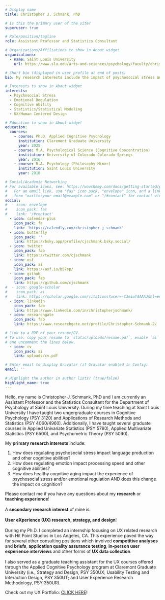 ```yaml
---
# Display name
title: Christopher J. Schmank, PhD

# Is this the primary user of the site?
superuser: true

# Role/position/tagline
role: Assistant Professor and Statistics Consultant

# Organizations/Affiliations to show in About widget
organizations:
  - name: Saint Louis University
    url: https://www.slu.edu/arts-and-sciences/psychology/faculty/christopher-schmank.php

# Short bio (displayed in user profile at end of posts)
bio: My research interests include the impact of psychosocial stress and emotional regulation on various cognitive abilities (i.e., processing speed, rationality, and language production). My additional skills include statistical modeling techniques using latent variable and/or psychometric network analyses. I am also experienced in user experience strategy and research including A/B testing, rapid prototyping, and competitive analyses.

# Interests to show in About widget
interests:
  - Psychosocial Stress
  - Emotional Regulation
  - Cognitive Ability
  - Statistics/Statistical Modeling
  - UX/Human Centered Design

# Education to show in About widget
education:
  courses:
    - course: Ph.D. Applied Cognitive Psychology
      institution: Claremont Graduate University
      year: 2025
    - course: M.A. Psychological Science (Cognitive Concentration)
      institution: University of Colorado Colorado Springs
      year: 2016
    - course: B.A. Psychology (Philosophy Minor)
      institution: Saint Louis University
      year: 2010 

# Social/Academic Networking
# For available icons, see: https://wowchemy.com/docs/getting-started/page-builder/#icons
#   For an email link, use "fas" icon pack, "envelope" icon, and a link in the
#   form "mailto:your-email@example.com" or "/#contact" for contact widget.
social:
#  - icon: envelope
#    icon_pack: fas
#    link: '/#contact'
  - icon: calendar-plus
    icon_pack: fa
    link: 'https://calendly.com/christopher-j-schmank'   
  - icon: butterfly
    icon_pack: ''
    link: https://bsky.app/profile/cjschmank.bsky.social/ 
  - icon: twitter
    icon_pack: fab
    link: https://twitter.com/cjschmank
  - icon: osf
    icon_pack: ai
    link: https://osf.io/b57sp/
  - icon: github
    icon_pack: fab
    link: https://github.com/cjschmank
#  - icon: google-scholar
#    icon_pack: ai
#    link: https://scholar.google.com/citations?user=-C3eiuYAAAAJ&hl=en  
  - icon: linkedin
    icon_pack: fab
    link: https://www.linkedin.com/in/christopherjschmank/
  - icon: researchgate
    icon_pack: fab
    link: https://www.researchgate.net/profile/Christopher-Schmank-2/

# Link to a PDF of your resume/CV.
# To use: copy your resume to `static/uploads/resume.pdf`, enable `ai` icons in `params.toml`,
# and uncomment the lines below.
  - icon: cv
    icon_pack: ai
    link: uploads/cv.pdf

# Enter email to display Gravatar (if Gravatar enabled in Config)
email: ''

# Highlight the author in author lists? (true/false)
highlight_name: true
---
```


Hello, my name is Christopher J. Schmank, PhD and I am currently an Assistant Professor and the Statistics Consultant for the Department of Psychology at Saint Louis University. During my time teaching at Saint Louis University I have taught two ungergraduate courses in Cognitive Psychology (PSY 3120) and Applications of Research Methods and Statistics (PSY 4060/4960). Additionally, I have taught several graduate courses in Applied Univariate Statistics (PSY 5790), Applied Multivariate Statistics (PSY 6500), and Psychometric Theory (PSY 5090). 

My **primary research interests** include:

1. How does regulating psychosocial stress impact language production and other cognitive abilities?
2. How does regulating emotion impact processing speed and other cognitive abilities?
3. How does healthy cognitive aging impact the experience of psychosocial stress and/or emotional regulation AND does this change the impact on cognition? 

Please contact me if you have any questions about my **research** or **teaching experience**! <br>
<br>
A **secondary research interest** of mine is: <br> 
<br> **User eXperience (UX) research, strategy, and design**! <br>
<br>
During my Ph.D. I completed an internship focusing on UX related research with Hit Point Studios in Los Angeles, CA. This experience paved the way for several other consulting positions which involved **competitive analyses** and **briefs**, **application quality assurance testing**, **in-person user experience interviews** and other forms of **UX data collection**.<br>
<br>
I also served as a graduate teaching assistant for the UX courses offered through the Applied Cognitive Psychology program at Claremont Graduate University (i.e., Strategy and Design, PSY 350UX; Usability Testing and Interaction Design, PSY 350UT; and User Experience Research Methodology, PSY 350UR). 

Check out my UX Portfolio: <a href="https://cjschmank-ux-portfolio.netlify.app" target="_blank"> CLICK HERE</a>!